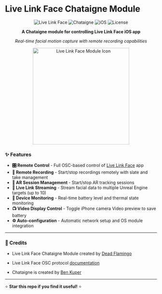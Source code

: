 # Live Link Face Chataigne Module

<div align="center">

![Live Link Face](https://img.shields.io/badge/Live%20Link%20Face-Compatible-blue?style=for-the-badge&logo=apple)
![Chataigne](https://img.shields.io/badge/Chataigne-1.9.16+-orange?style=for-the-badge)
![iOS](https://img.shields.io/badge/iOS-A12%20Chip+-black?style=for-the-badge&logo=apple)
![License](https://img.shields.io/badge/License-MIT-green?style=for-the-badge)

**A Chataigne module for controlling Live Link Face iOS app**

*Real-time facial motion capture with remote recording capabilities*

</div>

<div align="center">
<img src="https://is1-ssl.mzstatic.com/image/thumb/Purple211/v4/9b/91/c1/9b91c1fb-fffd-d010-bda5-fa4d21f7f148/AppIcon-0-0-1x_U007epad-0-1-0-85-220.png/434x0w.webp" alt="Live Link Face Module Icon" width="320" height="320">



</div>

### ✨ **Features**

- **🎛️ Remote Control** - Full OSC-based control of [Live Link Face](https://apps.apple.com/app/live-link-face/id1495370836) app
- **📼 Remote Recording** - Start/stop recordings remotely with slate and take management
- **🔴 AR Session Management** - Start/stop AR tracking sessions
- **📡 Live Link Streaming** - Stream facial data to multiple Unreal Engine targets (up to 10)
- **🔋 Device Monitoring** - Real-time battery level and thermal state monitoring
- **📺 Video Display Control** - Toggle iPhone camera Video preview to save battery
- **⚙️ Auto-configuration** - Automatic network setup and OS module integration

---

<div align="left">

### 🎉 Credits

-  Live Link Face Chataigne Module created by [Dead Flamingo](https://github.com/DeadFlamingo) 

-  Live Link Face OSC protocol [documentation](https://dev.epicgames.com/documentation/en-us/unreal-engine/recording-face-animation-on-ios-device-in-unreal-engine)

-  Chataigne is created by [Ben Kuper](https://benjamin.kuperberg.fr/)

---

⭐ **Star this repo if you find it useful!** ⭐

</div>
